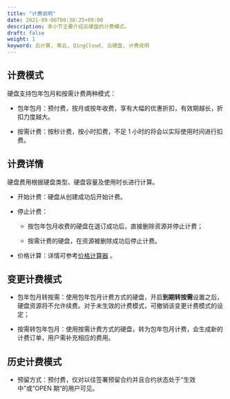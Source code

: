 ```yaml
---
title: "计费说明"
date: 2021-09-06T00:38:25+09:00
description: 本小节主要介绍云硬盘的计费模式。
draft: false
weight: 1
keyword: 云计算, 青云, QingCloud, 云硬盘, 计费说明
---
```


## 计费模式

硬盘支持包年包月和按需计费两种模式：

- 包年包月：预付费，按月或按年收费，享有大幅的优惠折扣，有效期越长，折扣力度越大。

- 按需计费：按秒计费，按小时扣费，不足 1 小时的将会以实际使用时间进行扣费。

## 计费详情

硬盘费用根据硬盘类型、硬盘容量及使用时长进行计算。

- 开始计费：硬盘从创建成功后开始计费。

- 停止计费：
  - 按包年包月收费的硬盘在退订成功后，直接删除资源并停止计费；

  - 按需计费的硬盘，在资源被删除成功后停止计费。

- 价格计算：详情可参考[价格计算器](https://www.qingcloud.com/pricing#/Volume) 。

## 变更计费模式

- 包年包月转按需：使用包年包月计费方式的硬盘，开启**到期转按需**设置之后，硬盘资源将不允许续费。对于未生效的计费模式，可撤销该变更计费模式的设定；

- 按需转包年包月：使用按需计费方式的硬盘，转为包年包月计费，会生成新的计费订单，用户需补充相应的费用。

## 历史计费模式
- 预留方式：预付费，仅对以往签署预留合约并且合约状态处于“生效中”或“OPEN 期”的用户可见。

